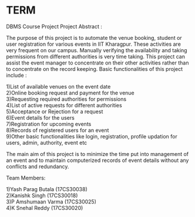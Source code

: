 # TERM
DBMS Course Project
Project Abstract : 

The purpose of this project is to automate the venue booking, student or user registration for various events in IIT Kharagpur. These activities are very frequent on our campus. Manually verifying the availability and taking permissions from different authorities is very time taking. This project can assist the event manager to concentrate on their other activities rather than to concentrate on the record keeping. Basic functionalities of this project include :

1)List of available venues on the event date <br/>
2)Online booking request and payment for the venue <br/>
3)Requesting required authorities for permissions <br/>
4)List of active requests for different authorities <br/>
5)Acceptance or Rejection for a request <br/>
6)Event details for the users <br/>
7)Registration for upcoming events <br/>
8)Records of registered users for an event <br/>
9)Other basic functionalities like login, registration, profile updation for users, admin, authority, event etc <br/>

The main aim of this project is to minimize the time put into management of an event and to maintain computerized records of event details without any conflicts and redundancy.

Team Members:

1)Yash Parag Butala (17CS30038) <br/>
2)Kanishk Singh (17CS30018) <br/>
3)P Amshumaan Varma (17CS30025)  <br/>
4)K Snehal Reddy (17CS30020) <br/>
